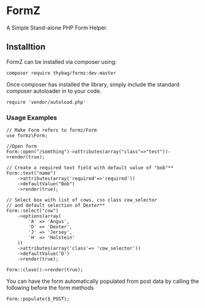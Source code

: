 # FormZ

A Simple Stand-alone PHP Form Helper.

## Installtion

FormZ can be installed via composer using:

    composer require thybag/formz:dev-master

Once composer has installed the library, simply include the standard composer autoloader in to your code.

    require 'vendor/autoload.php'

### Usage Examples

	// Make Form refers to formz/Form
	use formz\Form;

	//Open form
	Form::open("/somthing")->attributes(array("class"=>"test"))->render(true);

	// Create a required text field with default value of "bob"**
	Form::text("name")
	 	->attributes(array('required'=>'required'))
	 	->defaultValue("Bob")
	 	->render(true);
 
	// Select box with list of cows, css class cow_selector 
	// and default selection of Dexter**
	Form::select("cow")
		->options(array(
			'A' => 'Angus',
			'D' => 'Dexter',
			'J' => 'Jersey',
			'H' => 'Holstein'
		))
		->attributes(array('class'=> 'cow_selector'))
		->defaultValue('D')
		->render(true);

	Form::close()->render(true);

You can have the form automatically populated from post data by calling the following before the form methods

	Form::populate($_POST);
